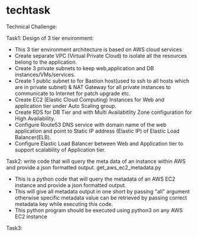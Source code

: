 # techtask

Technical Challenge:

Task1: Design of 3 tier environment:
- This 3 tier environment architecture is based on AWS cloud services
- Create separate VPC (Virtual Private Cloud) to isolate all the resources belong to the application.
- Create 3 private subnets to keep web,application and DB instances/VMs/services.
- Create 1 public subnet to for Bastion host(used to ssh to all hosts which are in private subnet) & NAT Gateway for all private instances to 
communicate to Internet for patch upgrade etc.
- Create EC2 (Elastic Cloud Computing) Instances for Web and application tier under Auto Scaling group.
- Create RDS for DB Tier and with Multi Availabitlity Zone configuration for High Availability.
- Configure Route53 DNS service with domain name of the web application and point to Static IP address (Elastic IP) of Elastic Load Balancer(ELB).
- Configure Elastic Load Balancer between Web and Application tier to support scalability of Application tier.


Task2: write code that will query the meta data of an instance within AWS and provide a json formatted output. 
get_aws_ec2_metadata.py
- This is a python code that will query the metadata of an AWS EC2 instance and provide a json formatted output.
- This will give all metadata output in one short by passing "all" argument otherwise specific metadata value 
  can be retrieved by passing correct metadata key while executing this code.
- This python program should be executed using python3 on any AWS EC2 instance

Task3:
